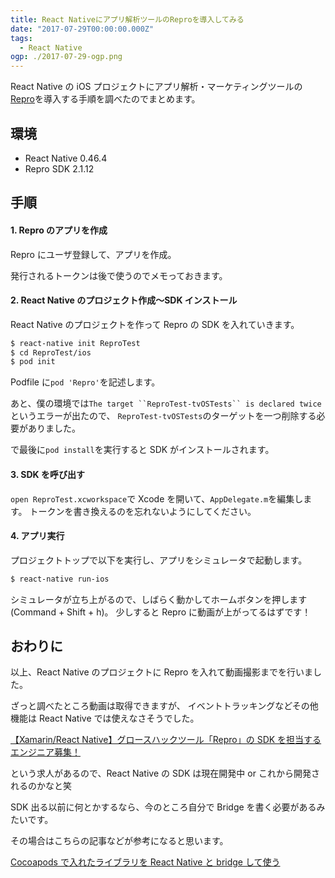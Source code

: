 ```yaml
---
title: React Nativeにアプリ解析ツールのReproを導入してみる
date: "2017-07-29T00:00:00.000Z"
tags:
  - React Native
ogp: ./2017-07-29-ogp.png
---
```


React Native の iOS プロジェクトにアプリ解析・マーケティングツールの
[Repro](https://repro.io/jp/)を導入する手順を調べたのでまとめます。

## **環境**

- React Native 0.46.4
- Repro SDK 2.1.12

## **手順**

#### **1. Repro のアプリを作成**

Repro にユーザ登録して、アプリを作成。

発行されるトークンは後で使うのでメモっておきます。

#### **2. React Native のプロジェクト作成〜SDK インストール**

React Native のプロジェクトを作って Repro の SDK を入れていきます。

```sh
$ react-native init ReproTest
$ cd ReproTest/ios
$ pod init
```

Podfile に`pod 'Repro'`を記述します。

あと、僕の環境では` The target ``ReproTest-tvOSTests`` is declared twice `というエラーが出たので、
`ReproTest-tvOSTests`のターゲットを一つ削除する必要がありました。

で最後に`pod install`を実行すると SDK がインストールされます。

#### **3. SDK を呼び出す**

`open ReproTest.xcworkspace`で Xcode を開いて、`AppDelegate.m`を編集します。
トークンを書き換えるのを忘れないようにしてください。

<code class="gist-code" data-gist-id="e50a259af55a8e87f3aa0413762ef027" data-gist-file="AppDelegate.m" data-gist-enable-cache="true"></code>

#### **4. アプリ実行**

プロジェクトトップで以下を実行し、アプリをシミュレータで起動します。

```sh
$ react-native run-ios
```

シミュレータが立ち上がるので、しばらく動かしてホームボタンを押します(Command + Shift + h)。
少しすると Repro に動画が上がってるはずです！

## **おわりに**

以上、React Native のプロジェクトに Repro を入れて動画撮影までを行いました。

ざっと調べたところ動画は取得できますが、
イベントトラッキングなどその他機能は React Native では使えなさそうでした。

[【Xamarin/React Native】グロースハックツール「Repro」の SDK を担当するエンジニア募集！](https://jobs.forkwell.com/repro/jobs/1941)

という求人があるので、React Native の SDK は現在開発中 or これから開発されるのかなと笑

SDK 出る以前に何とかするなら、今のところ自分で Bridge を書く必要があるみたいです。

その場合はこちらの記事などが参考になると思います。

[Cocoapods で入れたライブラリを React Native と bridge して使う](http://qiita.com/kouchi67/items/37f6804c925517664436)
